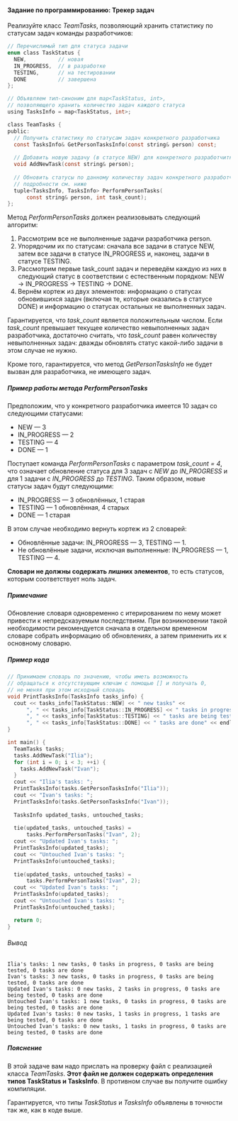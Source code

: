 #### Задание по программированию: Трекер задач ####

Реализуйте класс _TeamTasks_, позволяющий хранить статистику по статусам задач команды разработчиков:
```objectivec
// Перечислимый тип для статуса задачи
enum class TaskStatus {
  NEW,          // новая
  IN_PROGRESS,  // в разработке
  TESTING,      // на тестировании
  DONE          // завершена
};

// Объявляем тип-синоним для map<TaskStatus, int>,
// позволяющего хранить количество задач каждого статуса
using TasksInfo = map<TaskStatus, int>;

class TeamTasks {
public:
  // Получить статистику по статусам задач конкретного разработчика
  const TasksInfo& GetPersonTasksInfo(const string& person) const;
  
  // Добавить новую задачу (в статусе NEW) для конкретного разработчитка
  void AddNewTask(const string& person);
  
  // Обновить статусы по данному количеству задач конкретного разработчика,
  // подробности см. ниже
  tuple<TasksInfo, TasksInfo> PerformPersonTasks(
      const string& person, int task_count);
};

```
Метод _PerformPersonTasks_ должен реализовывать следующий алгоритм:

1. Рассмотрим все не выполненные задачи разработчика person.
2. Упорядочим их по статусам: сначала все задачи в статусе NEW,
затем все задачи в статусе IN_PROGRESS и, наконец, задачи в статусе TESTING.
3. Рассмотрим первые task_count задач и переведём каждую из них в следующий статус
в соответствии с естественным порядком: NEW → IN_PROGRESS → TESTING → DONE.
4. Вернём кортеж из двух элементов: информацию о статусах обновившихся задач
(включая те, которые оказались в статусе DONE)
и информацию о статусах остальных не выполненных задач.

Гарантируется, что *task_count* является положительным числом.
Если *task_count* превышает текущее количество невыполненных задач разработчика,
достаточно считать, что *task_count* равен количеству невыполненных задач:
дважды обновлять статус какой-либо задачи в этом случае не нужно.

Кроме того, гарантируется, что метод _GetPersonTasksInfo_
не будет вызван для разработчика, не имеющего задач.

##### Пример работы метода PerformPersonTasks #####
Предположим, что у конкретного разработчика имеется 10 задач со следующими статусами:

* NEW — 3
* IN_PROGRESS — 2
* TESTING — 4
* DONE — 1

Поступает команда _PerformPersonTasks_ с параметром *task_count = 4*,
что означает обновление статуса для 3 задач c *NEW* до *IN_PROGRESS*
и для 1 задачи с *IN_PROGRESS* до *TESTING*.
Таким образом, новые статусы задач будут следующими:

* IN_PROGRESS — 3 обновлённых, 1 старая
* TESTING — 1 обновлённая, 4 старых
* DONE — 1 старая

В этом случае необходимо вернуть кортеж из 2 словарей:

* Обновлённые задачи: IN_PROGRESS — 3, TESTING — 1.
* Не обновлённые задачи, исключая выполненные: IN_PROGRESS — 1, TESTING — 4.

__Словари не должны содержать лишних элементов__, то есть статусов,
которым соответствует ноль задач.

##### Примечание #####
Обновление словаря одновременно с итерированием по нему может привести
к непредсказуемым последствиям.
При возникновении такой необходимости рекомендуется сначала
в отдельном временном словаре собрать информацию об обновлениях,
а затем применить их к основному словарю.

##### Пример кода #####
```objectivec
// Принимаем словарь по значению, чтобы иметь возможность
// обращаться к отсутствующим ключам с помощью [] и получать 0,
// не меняя при этом исходный словарь
void PrintTasksInfo(TasksInfo tasks_info) {
  cout << tasks_info[TaskStatus::NEW] << " new tasks" <<
      ", " << tasks_info[TaskStatus::IN_PROGRESS] << " tasks in progress" <<
      ", " << tasks_info[TaskStatus::TESTING] << " tasks are being tested" <<
      ", " << tasks_info[TaskStatus::DONE] << " tasks are done" << endl;
}

int main() {
  TeamTasks tasks;
  tasks.AddNewTask("Ilia");
  for (int i = 0; i < 3; ++i) {
    tasks.AddNewTask("Ivan");
  }
  cout << "Ilia's tasks: ";
  PrintTasksInfo(tasks.GetPersonTasksInfo("Ilia"));
  cout << "Ivan's tasks: ";
  PrintTasksInfo(tasks.GetPersonTasksInfo("Ivan"));
  
  TasksInfo updated_tasks, untouched_tasks;
  
  tie(updated_tasks, untouched_tasks) =
      tasks.PerformPersonTasks("Ivan", 2);
  cout << "Updated Ivan's tasks: ";
  PrintTasksInfo(updated_tasks);
  cout << "Untouched Ivan's tasks: ";
  PrintTasksInfo(untouched_tasks);
  
  tie(updated_tasks, untouched_tasks) =
      tasks.PerformPersonTasks("Ivan", 2);
  cout << "Updated Ivan's tasks: ";
  PrintTasksInfo(updated_tasks);
  cout << "Untouched Ivan's tasks: ";
  PrintTasksInfo(untouched_tasks);

  return 0;
}

```

###### Вывод ######
```commandline
Ilia's tasks: 1 new tasks, 0 tasks in progress, 0 tasks are being tested, 0 tasks are done
Ivan's tasks: 3 new tasks, 0 tasks in progress, 0 tasks are being tested, 0 tasks are done
Updated Ivan's tasks: 0 new tasks, 2 tasks in progress, 0 tasks are being tested, 0 tasks are done
Untouched Ivan's tasks: 1 new tasks, 0 tasks in progress, 0 tasks are being tested, 0 tasks are done
Updated Ivan's tasks: 0 new tasks, 1 tasks in progress, 1 tasks are being tested, 0 tasks are done
Untouched Ivan's tasks: 0 new tasks, 1 tasks in progress, 0 tasks are being tested, 0 tasks are done
```
##### Пояснение #####
В этой задаче вам надо прислать на проверку файл с реализацией класса _TeamTasks_.
__Этот файл не должен содержать определения типов TaskStatus и TasksInfo__.
В противном случае вы получите ошибку компиляции.

Гарантируется, что типы _TaskStatus_ и _TasksInfo_ объявлены в точности так же,
как в коде выше.

